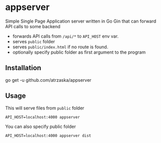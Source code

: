# appserver
Simple Single Page Application server written in Go Gin that can forward API calls to some backend

- forwards API calls from `/api/*` to `API_HOST` env var.
- serves `public` folder
- serves `public/index.html` if no route is found.
- optionally specify public folder as first argument to the program

## Installation

go get -u github.com/atrzaska/appserver

## Usage

This will serve files from `public` folder

    API_HOST=localhost:4000 appserver

You can also specify public folder

    API_HOST=localhost:4000 appserver dist
